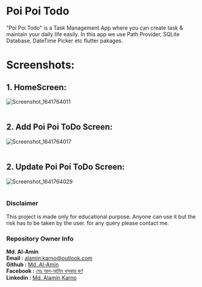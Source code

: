 # Poi Poi Todo

"Poi Poi Todo" is a Task Management App where you can create task & maintain your daily life easily. In this app we use Path Provider, SQLite Database, DateTime Picker etc flutter pakages. 

# Screenshots:

## 1. HomeScreen:
![Screenshot_1641764011](https://user-images.githubusercontent.com/56608168/148701896-5e392ffd-3226-4576-bb4b-6f3797a4cd34.png)
<br>
<br>
## 2. Add Poi Poi ToDo Screen:
![Screenshot_1641764017](https://user-images.githubusercontent.com/56608168/148701904-92fe98af-bcf6-4e57-8edf-6fc19125911e.png)
<br>
<br>
## 2. Update Poi Poi ToDo Screen:
![Screenshot_1641764029](https://user-images.githubusercontent.com/56608168/148701909-61f8556f-6355-4f6d-8f1b-2f2665baec71.png)
<br>
<br>

### Disclaimer
This project is made only for educational purpose. Anyone can use it but the risk has to be taken by the user.
for any query please contact me.

### Repository Owner Info

__Md. Al-Amin__ <br>
__Email :__ [ alamin.karno@outlook.com ](mailto:alamin.karno@outlook.com) <br>
__Github :__ [Md. Al-Amin](https://github.com/alamin-karno)<br>
__Facebook :__ [মোঃ আল-আমিন খন্দকার কর্ণ](https://facebook.com/alamin.kanro786) <br>
__Linkedin :__ [Md. Alamin Karno](https://www.linkedin.com/in/alaminkarno/)
<br>
<br>
